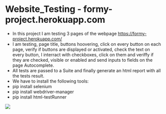 # Website_Testing - formy-project.herokuapp.com 
- In this project I am testing 3 pages of the webpage https://formy-project.herokuapp.com/
- I am testing, page title, buttons hoovering, click on every button on each page, verify if buttons are displayed or activated, check the text on every button, I interract with checkboxes, click on them and veriffy if they are checked, visible or enabled and send inputs to fields on the page Autocomplete.
- All tests are passed to a Suite and finally generate an html report with all the tests result.
- We have to install the following tools:
- pip install selenium
- pip install webdriver-manager 
- pip install html-testRunner


[![](https://markdown-videos.deta.dev/youtube/oeOmknvCeqM)](https://youtu.be/oeOmknvCeqM)
